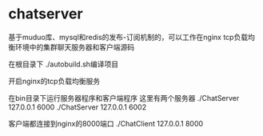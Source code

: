 # chatserver
基于muduo库、mysql和redis的发布-订阅机制的，可以工作在nginx tcp负载均衡环境中的集群聊天服务器和客户端源码

在根目录下
./autobuild.sh编译项目

开启nginx的tcp负载均衡服务

在bin目录下运行服务器程序和客户端程序
这里有两个服务器
./ChatServer 127.0.0.1 6000
./ChatServer 127.0.0.1 6002

客户端都连接到nginx的8000端口
./ChatClient 127.0.0.1 8000
